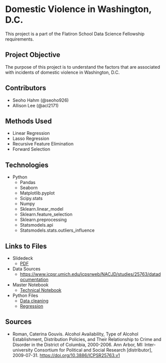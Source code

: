 # Domestic Violence in Washington, D.C.
This project is a part of the Flatiron School Data Science Fellowship requirements.

## Project Objective
The purpose of this project is to understand the factors that are associated with incidents of domestic violence in Washington, D.C. 

## Contributors
* Seoho Hahm (@seoho926)
* Allison Lee (@acl2171)
 
## Methods Used
* Linear Regression
* Lasso Regression
* Recursive Feature Elimination
* Forward Selection

## Technologies
* Python
  * Pandas
  * Seaborn
  * Matplotlib.pyplot
  * Scipy.stats
  * Numpy
  * Sklearn.linear_model
  * Sklearn.feature_selection
  * Sklearn.preprocessing
  * Statsmodels.api
  * Statsmodels.stats.outliers_influence
 
## Links to Files
* Slidedeck
  * [PDF](https://github.com/acl2171/regressionproj/blob/master/Predictors%20of%20Domestic%20Violence%20in%20Washington%2C%20D.C..pdf)
* Data Sources
  * https://www.icpsr.umich.edu/icpsrweb/NACJD/studies/25763/datadocumentation
* Master Notebook
  * [Technical Notebook](https://github.com/acl2171/regressionproj/blob/master/notebooks/technical_notebook.ipynb)
* Python Files
  * [Data cleaning](https://github.com/acl2171/regressionproj/blob/master/pyfiles/data_cleaning.py)
  * [Regression](https://github.com/acl2171/regressionproj/blob/master/pyfiles/regression.py)
  
## Sources
* Roman, Caterina Gouvis. Alcohol Availability, Type of Alcohol Establishment, Distribution Policies, and Their Relationship to Crime and Disorder in the District of Columbia, 2000-2006. Ann Arbor, MI: Inter-university Consortium for Political and Social Research [distributor], 2009-07-31. https://doi.org/10.3886/ICPSR25763.v1
